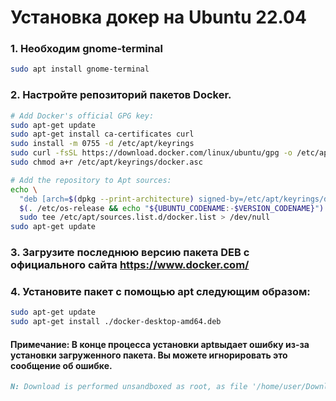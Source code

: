 # Установка докер на Ubuntu 22.04

### 1. Необходим gnome-terminal

```bash
sudo apt install gnome-terminal
```

### 2. Настройте репозиторий пакетов Docker.

```bash
# Add Docker's official GPG key:
sudo apt-get update
sudo apt-get install ca-certificates curl
sudo install -m 0755 -d /etc/apt/keyrings
sudo curl -fsSL https://download.docker.com/linux/ubuntu/gpg -o /etc/apt/keyrings/docker.asc
sudo chmod a+r /etc/apt/keyrings/docker.asc

# Add the repository to Apt sources:
echo \
  "deb [arch=$(dpkg --print-architecture) signed-by=/etc/apt/keyrings/docker.asc] https://download.docker.com/linux/ubuntu \
  $(. /etc/os-release && echo "${UBUNTU_CODENAME:-$VERSION_CODENAME}") stable" | \
  sudo tee /etc/apt/sources.list.d/docker.list > /dev/null
sudo apt-get update
```

### 3. Загрузите последнюю версию пакета DEB с официального сайта https://www.docker.com/

### 4. Установите пакет с помощью apt следующим образом:

```bash
sudo apt-get update
sudo apt-get install ./docker-desktop-amd64.deb
```

#### Примечание: В конце процесса установки aptвыдает ошибку из-за установки загруженного пакета. Вы можете игнорировать это сообщение об ошибке.

```md
N: Download is performed unsandboxed as root, as file '/home/user/Downloads/docker-desktop.deb' couldn't be accessed by user '\_apt'. - pkgAcquire::Run (13: Permission denied)
```
